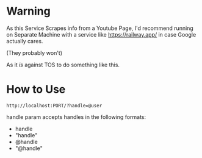 # Warning
As this Service Scrapes info from a Youtube Page, I'd recommend running on Separate Machine with a service like https://railway.app/ in case Google actually cares.

(They probably won't)

As it *is* against TOS to do something like this.


# How to Use

`http://localhost:PORT/?handle=@user` 

handle param accepts handles in the following formats: 

-  handle
-  "handle"
-  @handle
-  "@handle"
